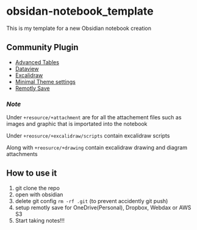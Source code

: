 # obsidan-notebook_template

This is my template for a new Obsidian notebook creation

## Community Plugin
- [Advanced Tables](obsidian://show-plugin?id=table-editor-obsidian)
- [Dataview](obsidian://show-plugin?id=dataview)
- [Excalidraw](obsidian://show-plugin?id=obsidian-excalidraw-plugin)
- [Minimal Theme settings](obsidian://show-plugin?id=obsidian-minimal-settings)
- [Remotly Save](obsidian://show-plugin?id=remotely-save)

### *Note*
Under `+resource/+attachment` are for all the attachement files such as images and graphic that is importated into the notebook


Under `+reosurce/+excalidraw/scripts` contain excalidraw scripts

Along with `+reosurce/+drawing` contain excalidraw drawing and diagram attachments

## How to use it
1. git clone the repo
2. open with obsidian
3. delete git config `rm -rf .git` (to prevent accidently git push)
4. setup remotly save for OneDrive(Personal), Dropbox, Webdax or AWS S3
5. Start taking notes!!!
